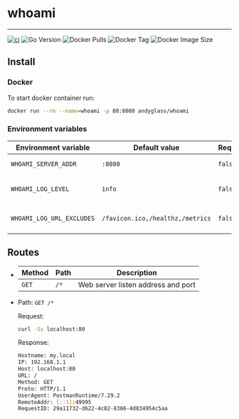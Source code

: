 # whoami
---
[![ci](https://github.com/andyglass/whoami/actions/workflows/ci.yml/badge.svg)](https://github.com/andyglass/whoami/actions/workflows/ci.yml)
![Go Version](https://img.shields.io/github/go-mod/go-version/andyglass/whoami?label=go)
![Docker Pulls](https://img.shields.io/docker/pulls/andyglass/whoami)
![Docker Tag](https://img.shields.io/docker/v/andyglass/whoami?label=docker%20tag)
![Docker Image Size](https://img.shields.io/docker/image-size/andyglass/whoami/latest)

## Install

### Docker

To start docker container run:
```bash
docker run --rm --name=whoami -p 80:8080 andyglass/whoami
```
### Environment variables

| Environment variable | Default value | Required | Description |
| --- | --- | --- | --- |
| `WHOAMI_SERVER_ADDR` | `:8080` | `false` | Web server listen address and port |
| `WHOAMI_LOG_LEVEL` | `info` | `false` | Web server log level. Values: [debug,info,warn,error,fatal] |
| `WHOAMI_LOG_URL_EXCLUDES` | `/favicon.ico,/healthz,/metrics` | `false` | Comma-separated list of urls to exclude from access log |

## Routes

- | Method | Path | Description |
	| --- | --- | --- |
	| `GET` | `/*` | Web server listen address and port |

- Path: `GET /*`

  Request:
  ```bash
  curl -Ss localhost:80
  ```

	Response:
	```bash
	Hostname: my.local
	IP: 192.168.1.1
	Host: localhost:80
	URL: /
	Method: GET
	Proto: HTTP/1.1
	UserAgent: PostmanRuntime/7.29.2
	RemoteAddr: [::1]:49995
	RequestID: 29a11732-d622-4c02-8366-4d834954c5aa
	```

